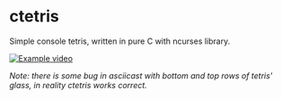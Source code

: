 # ctetris
Simple console tetris, written in pure C with ncurses library.


[![Example video](https://asciinema.org/a/288297.svg)](https://asciinema.org/a/288297)


*Note: there is some bug in asciicast with bottom and top rows of tetris' glass, in reality ctetris works correct.*
